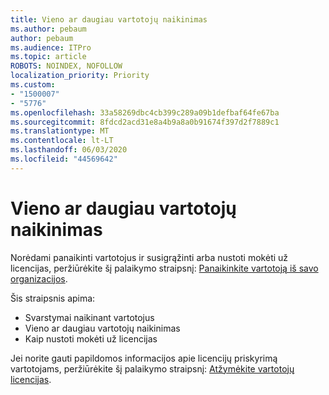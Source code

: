 ```yaml
---
title: Vieno ar daugiau vartotojų naikinimas
ms.author: pebaum
author: pebaum
ms.audience: ITPro
ms.topic: article
ROBOTS: NOINDEX, NOFOLLOW
localization_priority: Priority
ms.custom:
- "1500007"
- "5776"
ms.openlocfilehash: 33a58269dbc4cb399c289a09b1defbaf64fe67ba
ms.sourcegitcommit: 8fdcd2acd31e8a4b9a8a0b91674f397d2f7889c1
ms.translationtype: MT
ms.contentlocale: lt-LT
ms.lasthandoff: 06/03/2020
ms.locfileid: "44569642"
---
```

# <a name="delete-one-or-more-users"></a>Vieno ar daugiau vartotojų naikinimas

Norėdami panaikinti vartotojus ir susigrąžinti arba nustoti mokėti už licencijas, peržiūrėkite šį palaikymo straipsnį: [Panaikinkite vartotoją iš savo organizacijos](https://docs.microsoft.com/microsoft-365/admin/add-users/delete-a-user?view=o365-worldwide).

Šis straipsnis apima:

- Svarstymai naikinant vartotojus
- Vieno ar daugiau vartotojų naikinimas
- Kaip nustoti mokėti už licencijas

Jei norite gauti papildomos informacijos apie licencijų priskyrimą vartotojams, peržiūrėkite šį palaikymo straipsnį: [Atžymėkite vartotojų licencijas](https://docs.microsoft.com/microsoft-365/admin/manage/remove-licenses-from-users?view=o365-worldwide).